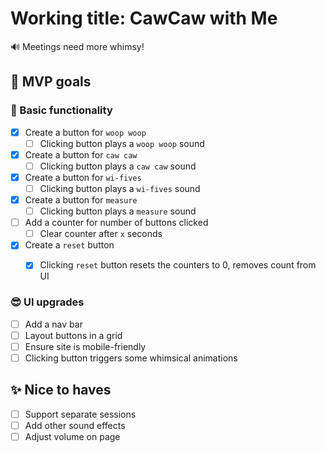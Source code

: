 # Working title: CawCaw with Me 
🔊 Meetings need more whimsy! 

## 🎯 MVP goals

### 🧱 Basic functionality
- [x] Create a button for `woop woop`
    - [ ] Clicking button plays a `woop woop` sound
- [x] Create a button for `caw caw`
    - [ ] Clicking button plays a `caw caw` sound
- [x] Create a button for `wi-fives`
    - [ ] Clicking button plays a `wi-fives` sound
- [x] Create a button for `measure`
    - [ ] Clicking button plays a `measure` sound
- [ ] Add a counter for number of buttons clicked
    - [ ] Clear counter after `x` seconds
- [x] Create a `reset` button
    - [x] Clicking `reset` button resets the counters to 0, removes count from UI


### 😎 UI upgrades
- [ ] Add a nav bar
- [ ] Layout buttons in a grid
- [ ] Ensure site is mobile-friendly
- [ ] Clicking button triggers some whimsical animations

## ✨ Nice to haves
- [ ] Support separate sessions
- [ ] Add other sound effects
- [ ] Adjust volume on page